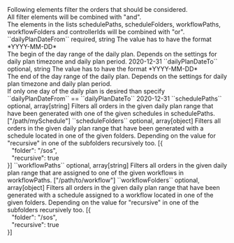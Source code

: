 <tr><td></td>
<td colspan="4">
Following elements filter the orders that should be considered.<br/>
All filter elements will be combined with "and".<br/>
The elements in the lists schedulePaths, scheduleFolders, workflowPaths, workflowFolders and controllerIds will be combined with "or".
</td>
</tr>

<tr><td>``dailyPlanDateFrom``</td>
<td>required, string</td>
<td>The value has to have the format *YYYY-MM-DD*<br/>
The begin of the day range of the daily plan. Depends on the settings for daily plan timezone and daily plan period.</td>
<td>2020-12-31</td>
<td></td>
</tr>

<tr><td>``dailyPlanDateTo``</td>
<td>optional, string</td>
<td>The value has to have the format *YYYY-MM-DD*<br/>
The end of the day range of the daily plan. Depends on the settings for daily plan timezone and daily plan period.<br/>
If only one day of the daily plan is desired than specify ``dailyPlanDateFrom`` == ``dailyPlanDateTo``</td>
<td>2020-12-31</td>
<td></td>
</tr>

<tr><td>``schedulePaths``</td>
<td>optional, array[string]</td>
<td>Filters all orders in the given daily plan range that have been generated with one of the given schedules in schedulePaths. </td>
<td>["/path/mySchedule"]</td>
<td></td></tr>

<tr><td>``scheduleFolders``</td>
<td>optional, array[object]</td>
<td>Filters all orders in the given daily plan range that have been generated with a schedule located in one of the given folders.
Depending on the value for "recursive" in one of the subfolders recursively too.
</td>
<td> [{
  <div style="padding-left:10px;">"folder": "/sos",</div>
  <div style="padding-left:10px;">"recursive": true</div>
  }]
  </td>
<td></td>
</tr>

<tr><td>``workflowPaths``</td>
<td>optional, array[string]</td>
<td>Filters all orders in the given daily plan range that are assigned to one of the given workflows in workflowPaths.
</td>	
<td>["/path/to/workflow"]</td>	
<td></td>	
</tr>

<tr><td>``workflowFolders``</td>
<td>optional, array[object]</td>
<td>Filters all orders in the given daily plan range that have been generated with a schedule assigned to a workflow located in one of the given folders.
Depending on the value for "recursive" in one of the subfolders recursively too.
</td>
<td> [{
  <div style="padding-left:10px;">"folder": "/sos",</div>
  <div style="padding-left:10px;">"recursive": true</div>
  }]
  </td>
<td></td>
</tr>
 